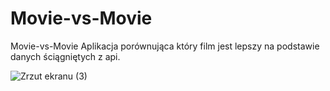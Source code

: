 # Movie-vs-Movie
Movie-vs-Movie Aplikacja porównująca który film jest lepszy na podstawie danych ściągniętych z api.


![Zrzut ekranu (3)](https://user-images.githubusercontent.com/74866405/180312656-9e957102-5c79-48a4-828c-a60b07f8c758.png)

